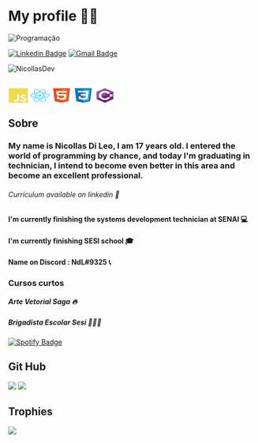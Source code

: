 # My profile 👨‍💻 

![Programação](https://vidadeprogramador.com.br/axethemes/vdp/images/logo-vdp.png)

[![Linkedin Badge](https://img.shields.io/badge/-LinkedIn-blue?style=flat-square&logo=Linkedin&logoColor=white&link=https://www.linkedin.com/in/nicollasdileo/)](https://www.linkedin.com/in/nicollasdileo/) 
[![Gmail Badge](https://img.shields.io/badge/-nicollas.dileo@gmail.com-c14438?style=flat-square&logo=Gmail&logoColor=white&link=mailto:nicollas.dileo@gmail.com)](mailto:nicollas.dileo@gmail.com)
<p align="left"> <img src="https://komarev.com/ghpvc/?username=NicollasDev&label=Profile%20views&color=0e75b6&style=flat" alt="NicollasDev" /> </p> 

<div style="display: inline_block"><br> 
  
  
  
  
<img align="center" alt="Nicollas-Js" height="30" width="40" src="https://raw.githubusercontent.com/devicons/devicon/master/icons/javascript/javascript-plain.svg">
<img align="center" alt="Nicollas-React" height="30" width="40" src="https://raw.githubusercontent.com/devicons/devicon/master/icons/react/react-original.svg">
<img align="center" alt="Nicollas-HTML" height="30" width="40" src="https://raw.githubusercontent.com/devicons/devicon/master/icons/html5/html5-original.svg">
<img align="center" alt="Nicollas-CSS" height="30" width="40" src="https://raw.githubusercontent.com/devicons/devicon/master/icons/css3/css3-original.svg">
<img align="center" alt="Nicollas-Csharp" height="30" width="40" src="https://raw.githubusercontent.com/devicons/devicon/master/icons/csharp/csharp-original.svg">
  
 
</div>

## Sobre

### My name is Nicollas Di Leo, I am 17 years old. I entered the world of programming by chance, and today I'm graduating in technician, I intend to become even better in this area and become an excellent professional.

###### Curriculum available on linkedin 🧠

#### I'm currently finishing the systems development technician at SENAI 💻
#### I'm currently finishing SESI school 🎓
#### Name on Discord : NdL#9325 📞

### Cursos curtos 
##### Arte Vetorial Saga 🔥
##### Brigadista Escolar Sesi 👨🏻‍🚒 

[![Spotify Badge](https://img.shields.io/badge/-Spotify-darkgreen?style=flat-square&logo=Spotify&logoColor=white&link=https://https://open.spotify.com/user/21b5ctjch2zgtrn4gszcgmg3i)](https://open.spotify.com/user/21b5ctjch2zgtrn4gszcgmg3i)


## Git Hub 
<div>
<img height="180em" src="https://github-readme-stats.vercel.app/api?username=NicollasDev&show_icons=true&theme=dark&include_all_commits=true&count_private=true"/>
<img height="180em" src="https://github-readme-stats.vercel.app/api/top-langs/?username=NicollasDev&layout=compact&langs_count=16&theme=dark"/>
<div/>
  
## Trophies

<img width=800 src="https://github-profile-trophy.vercel.app/?username=NicollasDev&column=8&theme=gruvbox&no-frame=true"/>
</a>



